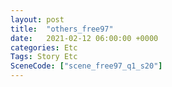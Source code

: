 ```yaml
---
layout: post
title:  "others_free97"
date:   2021-02-12 06:00:00 +0000
categories: Etc
Tags: Story Etc
SceneCode: ["scene_free97_q1_s20"]
---
```

